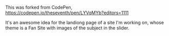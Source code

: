 This was forked from CodePen, https://codepen.io/theseventh/pen/LYVqMYb?editors=1111

It's an awesome idea for the landiong page of a site I'm working on, whose theme is a Fan Site with images of the subject in the slider.